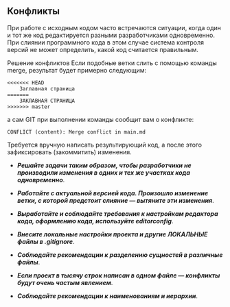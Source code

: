 ## Конфликты

При работе с исходным кодом часто встречаются ситуации, когда один и тот же код редактируется разными разработчиками одновременно. При слиянии программного кода в этом случае система контроля версий не может определить, какой код считается правильным.


Решение конфликтов
Если подобные ветки слить с помощью команды merge, результат будет примерно следующим:

```bash=
<<<<<<< HEAD
    Заглавная страница
=======
    ЗАКЛАВНАЯ СТРАНИЦА
>>>>>>> master
```

а сам GIT при выполнении команды сообщит вам о конфликте:
```bash=
CONFLICT (content): Merge conflict in main.md
```


Требуется вручную написать результирующий код, а после этого зафиксировать (закоммитить) изменения. 

- ***Решайте задачи таким образом, чтобы разработчики не производили изменения в одних и тех же участках кода одновременно***. 

- ***Работайте с актуальной версией кода. Произошло изменение ветки, с которой предстоит слияние — вытяните эти изменения***.

- ***Выработайте и соблюдайте требования к настройкам редактора кода, оформлению кода, используйте editorconfig***.

- ***Внесите локальные настройки проекта и другие ЛОКАЛЬНЫЕ файлы в .gitignore***.

- ***Соблюдайте рекомендации к разделению сущностей в различные файлы***.

- ***Если проект в тысячу строк написан в одном файле — конфликты будут очень частым явлением***.

- ***Соблюдайте рекомендации к наименованиям и иерархии***.

